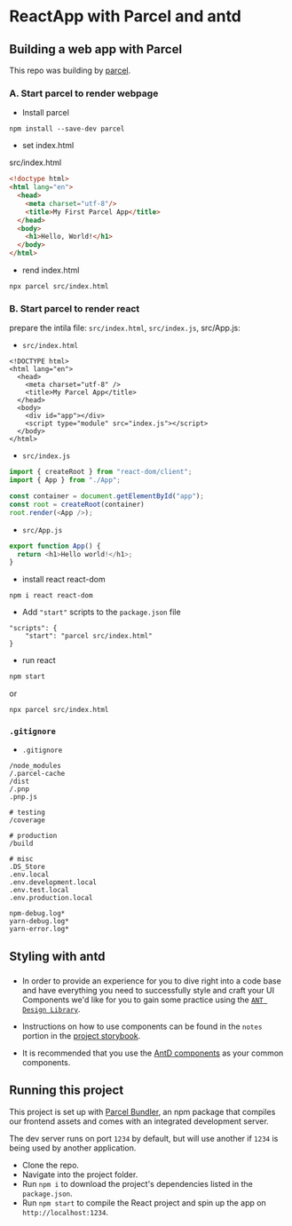 # ReactApp with Parcel and antd

## Building a web app with Parcel

This repo was building by [parcel](https://parceljs.org/getting-started/webapp/).

###  A. Start parcel to render webpage

- Install parcel 

```
npm install --save-dev parcel 
```

- set index.html

src/index.html

```html
<!doctype html>
<html lang="en">
  <head>
    <meta charset="utf-8"/>
    <title>My First Parcel App</title>
  </head>
  <body>
    <h1>Hello, World!</h1>
  </body>
</html>
```

- rend index.html 

```
npx parcel src/index.html 
```

###  B. Start parcel to render react

prepare the intila file: `src/index.html`, `src/index.js`, src/App.js:

-   `src/index.html`

```
<!DOCTYPE html>
<html lang="en">
  <head>
    <meta charset="utf-8" />
    <title>My Parcel App</title>
  </head>
  <body>
    <div id="app"></div>
    <script type="module" src="index.js"></script>
  </body>
</html>
```

-   `src/index.js`

```js
import { createRoot } from "react-dom/client";
import { App } from "./App";

const container = document.getElementById("app");
const root = createRoot(container)
root.render(<App />);
```

-   `src/App.js`

```js
export function App() {
  return <h1>Hello world!</h1>;
}
```

- install react react-dom

```
npm i react react-dom  
```

- Add `"start"` scripts to the `package.json` file  

```
"scripts": {
    "start": "parcel src/index.html"
}
```

- run react

```sh
npm start
```

or

```sh
npx parcel src/index.html
```

### `.gitignore`

- `.gitignore`

```shell
/node_modules
/.parcel-cache
/dist
/.pnp
.pnp.js

# testing
/coverage

# production
/build

# misc
.DS_Store
.env.local
.env.development.local
.env.test.local
.env.production.local

npm-debug.log*
yarn-debug.log*
yarn-error.log*
```

## Styling with antd

### 

- In order to provide an experience for you to dive right into a code base and have everything you need to successfully style and craft your UI Components we'd like for you to gain some practice using the [`ANT Design Library`](https://ant.design/).

- Instructions on how to use components can be found in the `notes` portion in the [project storybook](../src/stories/story_descriptions/).

- It is recommended that you use the [AntD components](https://ant.design/components/overview/) as your common components.

## Running this project

This project is set up with [Parcel Bundler](https://parceljs.org/), an npm package
that compiles our frontend assets and comes with an integrated development server.

The dev server runs on port `1234` by default, but will use another if `1234` is
being used by another application.

- Clone the repo.
- Navigate into the project folder.
- Run `npm i` to download the project's dependencies listed in the `package.json`.
- Run `npm start` to compile the React project and spin up the app on `http://localhost:1234`.

